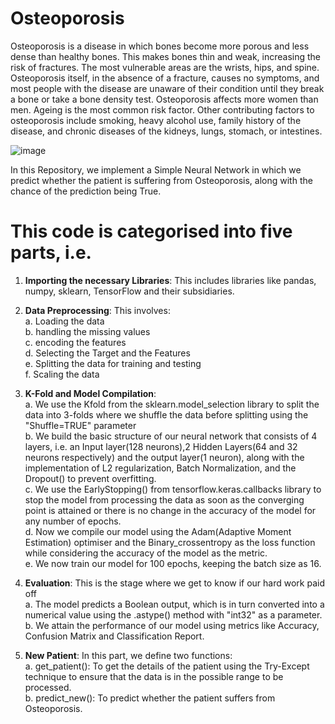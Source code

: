 # Osteoporosis

Osteoporosis is a disease in which bones become more porous and less dense than healthy bones. This makes bones thin and weak, increasing the risk of fractures. The most vulnerable areas are the wrists, hips, and spine. Osteoporosis itself, in the absence of a fracture, causes no symptoms, and most people with the disease are unaware of their condition until they break a bone or take a bone density test. Osteoporosis affects more women than men. Ageing is the most common risk factor. Other contributing factors to osteoporosis include smoking, heavy alcohol use, family history of the disease, and chronic diseases of the kidneys, lungs, stomach, or intestines.

![image](https://github.com/user-attachments/assets/2b577f02-c73f-473c-9668-ad48b045f476)

In this Repository, we implement a Simple Neural Network in which we predict whether the patient is suffering from Osteoporosis, along with the chance of the prediction being True.

# This code is categorised into five parts, i.e.
1. **Importing the necessary Libraries**:
       This includes libraries like pandas, numpy, sklearn, TensorFlow and their subsidiaries.
2. **Data Preprocessing**: This involves:<br/>
    a. Loading the data<br/>
    b. handling the missing values<br/>
    c. encoding the features<br/>
    d. Selecting the Target and the Features<br/>
    e. Splitting the data for training and testing<br/>
    f. Scaling the data<br/>

 3. **K-Fold and Model Compilation**:<br/>
    a. We use the Kfold from the sklearn.model_selection library to split the data into 3-folds where we shuffle the data before splitting using the "Shuffle=TRUE" parameter<br/>
    b. We build the basic structure of our neural network that consists of 4 layers, i.e. an Input layer(128 neurons),2 Hidden Layers(64 and 32 neurons respectively) and the output layer(1 neuron), along with the implementation of L2 regularization, Batch Normalization, and the Dropout() to prevent overfitting.<br/>
    c. We use the EarlyStopping() from tensorflow.keras.callbacks library to stop the model from processing the data as soon as the converging point is attained or there is no change in the accuracy of the model for any number of epochs.<br/>
    d. Now we compile our model using the Adam(Adaptive Moment Estimation) optimiser and the Binary_crossentropy as the loss function while considering the accuracy of the model as the metric.<br/>
    e. We now train our model for 100 epochs, keeping the batch size as 16.<br/>

4. **Evaluation**: This is the stage where we get to know if our hard work paid off<br/>
    a. The model predicts a Boolean output, which is in turn converted into a numerical value using the .astype() method with "int32" as a parameter.<br/>
    b. We attain the performance of our model using metrics like Accuracy, Confusion Matrix and Classification Report.<br/>

5. **New Patient**: In this part, we define two functions:<br/>
    a. get_patient(): To get the details of the patient using the Try-Except technique to ensure that the data is in the possible range to be processed.<br/>
    b. predict_new(): To predict whether the patient suffers from Osteoporosis.<br/>
   
